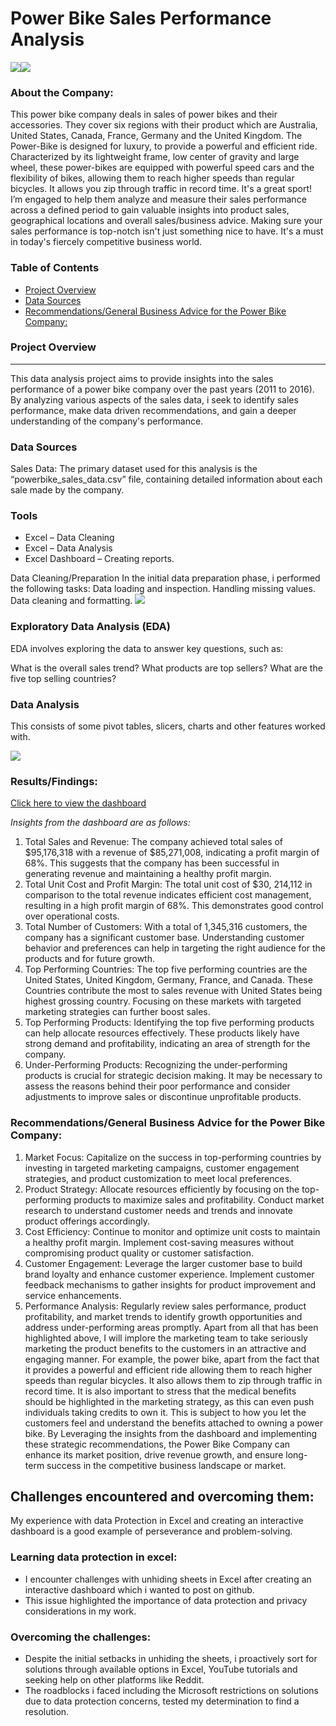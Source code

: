 # Power Bike Sales Performance Analysis


![](Powerbike_Image1.jpg)![](Powerbike_imagex.jpg)                            

### About the Company:
This power bike company deals in sales of power bikes and their accessories. They cover six regions with their product which are Australia, United States, Canada, France, Germany and the United Kingdom.
The Power-Bike is designed for luxury, to provide a powerful and efficient ride. Characterized by its lightweight frame, low center of gravity and large wheel, these power-bikes are equipped with powerful speed cars and the flexibility of bikes, allowing them to reach higher speeds than regular bicycles. It allows you zip through traffic in record time. It's a great sport!  I’m engaged to help them analyze and measure their sales performance across a defined period to gain valuable insights into product sales, geographical locations and overall sales/business advice. Making sure your sales performance is top-notch isn't just something nice to have. It's a must in today's fiercely competitive business world.

### Table of Contents

- [Project Overview](#project-overview)
- [Data Sources](#Data-Sources)
- [Recommendations/General Business Advice for the Power Bike Company:](#Recommendations-General-Business-Advice-for-the-Power-Bike-Company:)


### Project Overview
____

This data analysis project aims to provide insights into the sales performance of a power bike company over the past years (2011 to 2016). By analyzing various aspects of the sales data, i seek to identify sales performance, make data driven recommendations, and gain a deeper understanding of the company's performance.

### Data Sources
Sales Data: The primary dataset used for this analysis is the “powerbike_sales_data.csv” file, containing detailed information about each sale made by the company.


### Tools
-	Excel – Data Cleaning 
-	Excel – Data Analysis
-	Excel Dashboard – Creating reports.
  
Data Cleaning/Preparation
In the initial data preparation phase, i performed the following tasks:
Data loading and inspection.
Handling missing values.
Data cleaning and formatting.
![](Dataset.png)


### Exploratory Data Analysis (EDA)
EDA involves exploring the data to answer key questions, such as:

What is the overall sales trend?
What products are top sellers?
What are the five top selling countries?

### Data Analysis
This consists of some pivot tables, slicers, charts and other features worked with.

![](Top_Countries_Revenue_profit.png)

### Results/Findings:

[Click here to view the dashboard](Sales_dashboad_Report.xlsx)

*Insights from the dashboard are as follows:*
1.	Total Sales and Revenue: The company achieved total sales of $95,176,318 with a revenue of $85,271,008, indicating a profit margin of 68%. This suggests that the company has been successful in generating revenue and maintaining a healthy profit margin.
2.	Total Unit Cost and Profit Margin: The total unit cost of $30, 214,112 in comparison to the total revenue indicates efficient cost management, resulting in a high profit margin of 68%. This demonstrates good control over operational costs.
3.	Total Number of Customers: With a total of 1,345,316 customers, the company has a significant customer base. Understanding customer behavior and preferences can help in targeting the right audience for the products and for future growth.
4.	Top Performing Countries: The top five performing countries are the United States, United Kingdom, Germany, France, and Canada. These Countries contribute the most to sales revenue with United States being highest grossing country.  Focusing on these markets with targeted marketing strategies can further boost sales.
5.	Top Performing Products: Identifying the top five performing products can help allocate resources effectively. These products likely have strong demand and profitability, indicating an area of strength for the company.
6.	Under-Performing Products:  Recognizing the under-performing products is crucial for strategic decision making. It may be necessary to assess the reasons behind their poor performance and consider adjustments to improve sales or discontinue unprofitable products.

### Recommendations/General Business Advice for the Power Bike Company:
1.	Market Focus: Capitalize on the success in top-performing countries by investing in targeted marketing campaigns, customer engagement strategies, and product customization to meet local preferences.
2.	Product Strategy: Allocate resources efficiently by focusing on the top-performing products to maximize sales and profitability. Conduct market research to understand customer needs and trends and innovate product offerings accordingly.
3.	Cost Efficiency: Continue to monitor and optimize unit costs to maintain a healthy profit margin. Implement cost-saving measures without compromising product quality or customer satisfaction.
4.	Customer Engagement: Leverage the larger customer base to build brand loyalty and enhance customer experience. Implement customer feedback mechanisms to gather insights for product improvement and service enhancements.
5.	Performance Analysis: Regularly review sales performance, product profitability, and market trends to identify growth opportunities and address under-performing areas promptly.
Apart from all that has been highlighted above, I will implore the marketing team to take seriously marketing the product benefits to the customers in an attractive and engaging manner. For example, the power bike, apart from the fact that it provides a powerful and efficient ride allowing them to reach higher speeds than regular bicycles. It also allows them to zip through traffic in record time. It is also important to stress that the medical benefits should be highlighted in the marketing strategy, as this can even push individuals taking credits to own it. This is subject to how you let the customers feel and understand the benefits attached to owning a power bike.
By Leveraging the insights from the dashboard and implementing these strategic recommendations, the Power Bike Company can enhance its market position, drive revenue growth, and ensure long-term success in the competitive business landscape or market.



 ## Challenges encountered and overcoming them:
My experience with data Protection in Excel and creating an interactive dashboard is a good example of perseverance and problem-solving.
### Learning data protection in excel: 
- I encounter challenges with unhiding sheets in Excel after creating an interactive dashboard which i wanted to post on github.
- This issue highlighted the importance of data protection and privacy considerations in my work.
### Overcoming the challenges:
 - Despite the initial setbacks in unhiding the sheets, i proactively sort for solutions through available options in Excel, YouTube tutorials and seeking help on other platforms like Reddit.
 - The roadblocks i faced including the Microsoft restrictions on solutions due to data protection concerns, tested my determination to find a resolution. 






